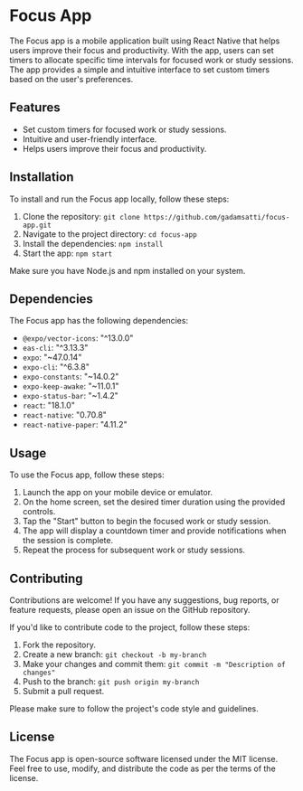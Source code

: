 # Focus App

The Focus app is a mobile application built using React Native that helps users improve their focus and productivity. With the app, users can set timers to allocate specific time intervals for focused work or study sessions. The app provides a simple and intuitive interface to set custom timers based on the user's preferences.

## Features

- Set custom timers for focused work or study sessions.
- Intuitive and user-friendly interface.
- Helps users improve their focus and productivity.

## Installation

To install and run the Focus app locally, follow these steps:

1. Clone the repository: `git clone https://github.com/gadamsatti/focus-app.git`
2. Navigate to the project directory: `cd focus-app`
3. Install the dependencies: `npm install`
4. Start the app: `npm start`

Make sure you have Node.js and npm installed on your system.

## Dependencies

The Focus app has the following dependencies:

- `@expo/vector-icons`: "^13.0.0"
- `eas-cli`: "^3.13.3"
- `expo`: "~47.0.14"
- `expo-cli`: "^6.3.8"
- `expo-constants`: "~14.0.2"
- `expo-keep-awake`: "~11.0.1"
- `expo-status-bar`: "~1.4.2"
- `react`: "18.1.0"
- `react-native`: "0.70.8"
- `react-native-paper`: "4.11.2"

## Usage

To use the Focus app, follow these steps:

1. Launch the app on your mobile device or emulator.
2. On the home screen, set the desired timer duration using the provided controls.
3. Tap the "Start" button to begin the focused work or study session.
4. The app will display a countdown timer and provide notifications when the session is complete.
5. Repeat the process for subsequent work or study sessions.

## Contributing

Contributions are welcome! If you have any suggestions, bug reports, or feature requests, please open an issue on the GitHub repository.

If you'd like to contribute code to the project, follow these steps:

1. Fork the repository.
2. Create a new branch: `git checkout -b my-branch`
3. Make your changes and commit them: `git commit -m "Description of changes"`
4. Push to the branch: `git push origin my-branch`
5. Submit a pull request.

Please make sure to follow the project's code style and guidelines.

## License

The Focus app is open-source software licensed under the MIT license. Feel free to use, modify, and distribute the code as per the terms of the license.
